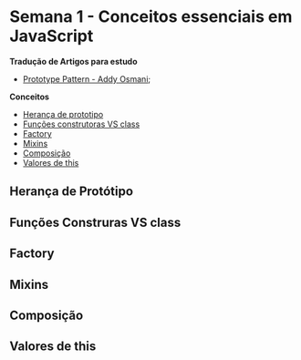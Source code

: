 # Semana 1 - Conceitos essenciais em JavaScript

**Tradução de Artigos para estudo**
- [Prototype Pattern - Addy Osmani](semana1/prototype-pattern-addy-osmani.md);

**Conceitos**

- [Herança de prototipo](#)
- [Funções construtoras VS class](#)
- [Factory](#)
- [Mixins](#)
- [Composição](#)
- [Valores de this](#)


## Herança de Protótipo

## Funções Construras VS class

## Factory

## Mixins

## Composição

## Valores de this
